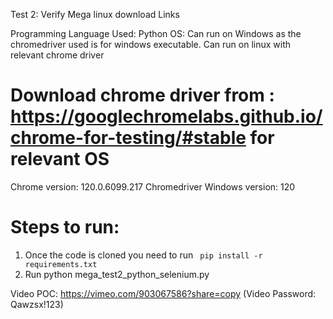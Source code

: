 Test 2: Verify Mega linux download Links

Programming Language Used: Python
OS: Can run on Windows as the chromedriver used is for windows executable. Can run on linux with relevant chrome driver

# Download chrome driver from : https://googlechromelabs.github.io/chrome-for-testing/#stable for relevant OS 

Chrome version: 120.0.6099.217
Chromedriver Windows version: 120

# Steps to run:

1. Once the code is cloned you need to run ``` pip install -r requirements.txt```
2. Run python mega_test2_python_selenium.py


Video POC: https://vimeo.com/903067586?share=copy (Video Password: Qawzsx!123)
